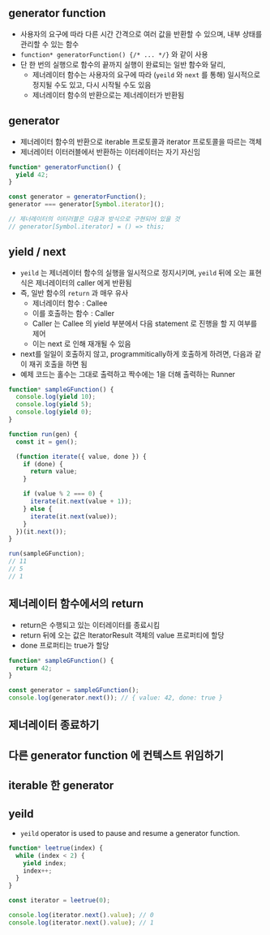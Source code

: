 ## generator function

- 사용자의 요구에 따라 다른 시간 간격으로 여러 값을 반환할 수 있으며, 내부 상태를 관리할 수 있는 함수
- `function* generatorFunction() {/* ... */}` 와 같이 사용
- 단 한 번의 실행으로 함수의 끝까지 실행이 완료되는 일반 함수와 달리,
  - 제너레이터 함수는 사용자의 요구에 따라 (`yeild` 와 `next` 를 통해) 일시적으로 정지될 수도 있고, 다시 시작될 수도 있음
  - 제너레이터 함수의 반환으로는 제너레이터가 반환됨

## generator

- 제너레이터 함수의 반환으로 iterable 프로토콜과 iterator 프로토콜을 따르는 객체
- 제너레이터 이터러블에서 반환하는 이터레이터는 자기 자신임

```javascript
function* generatorFunction() {
  yield 42;
}

const generator = generatorFunction();
generator === generator[Symbol.iterator]();

// 제너레이터의 이터러블은 다음과 방식으로 구현되어 있을 것
// generator[Symbol.iterator] = () => this;
```

## yield / next

- `yeild` 는 제너레이터 함수의 실행을 일시적으로 정지시키며, `yeild` 뒤에 오는 표현식은 제너레이터의 caller 에게 반환됨
- 즉, 일반 함수의 `return` 과 매우 유사
  - 제너레이터 함수 : Callee
  - 이를 호출하는 함수 : Caller
  - Caller 는 Callee 의 yield 부분에서 다음 statement 로 진행을 할 지 여부를 제어
  - 이는 next 로 인해 재개될 수 있음
- next를 일일이 호출하지 않고, programmitically하게 호출하게 하려면, 다음과 같이 재귀 호출을 하면 됨
- 예제 코드는 홀수는 그대로 출력하고 짝수에는 1을 더해 출력하는 Runner

```javascript
function* sampleGFunction() {
  console.log(yield 10);
  console.log(yield 5);
  console.log(yield 0);
}

function run(gen) {
  const it = gen();

  (function iterate({ value, done }) {
    if (done) {
      return value;
    }

    if (value % 2 === 0) {
      iterate(it.next(value + 1));
    } else {
      iterate(it.next(value));
    }
  })(it.next());
}

run(sampleGFunction);
// 11
// 5
// 1
```

## 제너레이터 함수에서의 return

- return은 수행되고 있는 이터레이터를 종료시킴
- return 뒤에 오는 값은 IteratorResult 객체의 value 프로퍼티에 할당
- done 프로퍼티는 true가 할당

```javascript
function* sampleGFunction() {
  return 42;
}

const generator = sampleGFunction();
console.log(generator.next()); // { value: 42, done: true }
```

## 제너레이터 종료하기

## 다른 generator function 에 컨텍스트 위임하기

## iterable 한 generator

## yeild

- `yeild` operator is used to pause and resume a generator function.

```javascript
function* leetrue(index) {
  while (index < 2) {
    yield index;
    index++;
  }
}

const iterator = leetrue(0);

console.log(iterator.next().value); // 0
console.log(iterator.next().value); // 1
```
